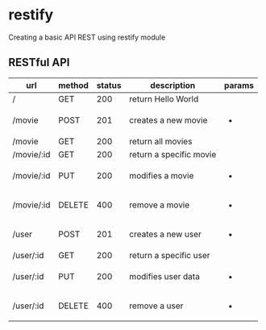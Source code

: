 # restify
Creating a basic API REST using restify module

## RESTful API

| url                     | method   | status    | description             | params             |
| ----------------------- | -------- | --------- |------------------------ | ------------------ |
| /                       | GET      | 200       | return Hello World      |                    |
| /movie                  | POST     | 201       | creates a new movie     | <ul><li></li></ul> |
| /movie                  | GET      | 200       | return all movies       |                    |
| /movie/:id              | GET      | 200       | return a specific movie |                    |
| /movie/:id              | PUT      | 200       | modifies a movie        | <ul><li></li></ul> |
| /movie/:id              | DELETE   | 400       | remove a movie          | <ul><li></li></ul> |
| /user                   | POST     | 201       | creates a new user      | <ul><li></li></ul> |
| /user/:id               | GET      | 200       | return a specific user  |                    |
| /user/:id               | PUT      | 200       | modifies user data      | <ul><li></li></ul> |
| /user/:id               | DELETE   | 400       | remove a user           | <ul><li></li></ul> |
